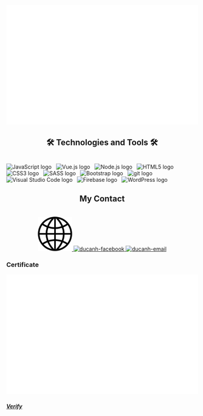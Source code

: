 <!-- Trungquandev -->
<a href="#" target="_blank">
  <img src="svg/icon_web.svg" width="1200" alt="ducanh" />
</a>

<h2 align="center">🛠 Technologies and Tools 🛠</h2>
<br>
<!-- https://simpleicons.org/ -->
<span><img src="https://img.shields.io/badge/JavaScript-282C34?logo=javascript&logoColor=F7DF1E" alt="JavaScript logo" title="JavaScript" height="25" /></span>
&nbsp;
<span><img src="https://img.shields.io/badge/Vue.js-282C34?logo=vue.js&logoColor=4FC08D" alt="Vue.js logo" title="Vue.js" height="25" /></span>
&nbsp;
<span><img src="https://img.shields.io/badge/Node.js-282C34?logo=node.js&logoColor=00F200" alt="Node.js logo" title="Node.js" height="25" /></span>
&nbsp;
<span><img src="https://img.shields.io/badge/HTML5-282C34?logo=html5&logoColor=E34F26" alt="HTML5 logo" title="HTML5" height="25" /></span>
&nbsp;
<span><img src="https://img.shields.io/badge/CSS3-282C34?logo=css3&logoColor=1572B6" alt="CSS3 logo" title="CSS3" height="25" /></span>
&nbsp;
<span><img src="https://img.shields.io/badge/Sass-282C34?logo=sass&logoColor=CC6699" alt="SASS logo" title="SASS" height="25" /></span>
&nbsp;
<span><img src="https://img.shields.io/badge/Bootstrap-282C34?logo=bootstrap&logoColor=7952B3" alt="Bootstrap logo" title="Bootstrap" height="25" /></span>
&nbsp;
<span><img src="https://img.shields.io/badge/git-282C34?logo=git&logoColor=F05032" alt="git logo" title="git" height="25" /></span>
&nbsp;
<span><img src="https://img.shields.io/badge/VS%20Code-282C34?logo=visual-studio-code&logoColor=007ACC" alt="Visual Studio Code logo" title="Visual Studio Code" height="25" /></span>
&nbsp;
<span><img src="https://img.shields.io/badge/Firebase-282C34?logo=firebase&logoColor=FFCA28" alt="Firebase logo" title="Firebase" height="25" /></span>
&nbsp;
<span><img src="https://img.shields.io/badge/WordPress-282C34?logo=wordPress&logoColor=21759B" alt="WordPress logo" title="WordPress" height="25" /></span>
&nbsp;

<br>
<h2 align="center">My Contact</h2>
<br>
<!-- https://icons8.com -->
<div align="center">
  <a href="https://ducanhnguyen.com" target="blank">
    <img width="90" height="90" src="images/web-1873373_1280.png" alt="ducanh-web" />
  </a>
  <a href="https://www.facebook.com/nguyenducanh267" target="blank">
    <img src="https://img.icons8.com/bubbles/100/000000/facebook-new.png" alt="ducanh-facebook" />
  </a>
  <a href="mailto:ducanhnguyen267@gmail.com" target="top">
    <img src="https://img.icons8.com/bubbles/100/000000/apple-mail.png" alt="ducanh-email" />
  </a>
</div>
<div align="left">
  <h3>Certificate</h3>
  <img src="svg/icon_web.svg" width="1200" alt="ducanh" />
  <h5><a href="https://www.credly.com/users/d-c-anh-nguy-n.cc6a3454">Verify</a></h5>
</div>


